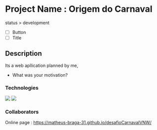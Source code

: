 # Project Name : Origem do Carnaval

status > development
- [ ] Button
- [ ] Title

## Description
Its a web apllication planned by me,

- What was your motivation?

### Technologies

<img src="https://img.shields.io/badge/HTML5-E34F26?style=for-the-badge&logo=html5&logoColor=white" />
<img src="https://img.shields.io/badge/CSS3-1572B6?style=for-the-badge&logo=css3&logoColor=white"/>

### Collaborators


Online page : https://matheus-braga-31.github.io/desafioCarnavalVNW/
